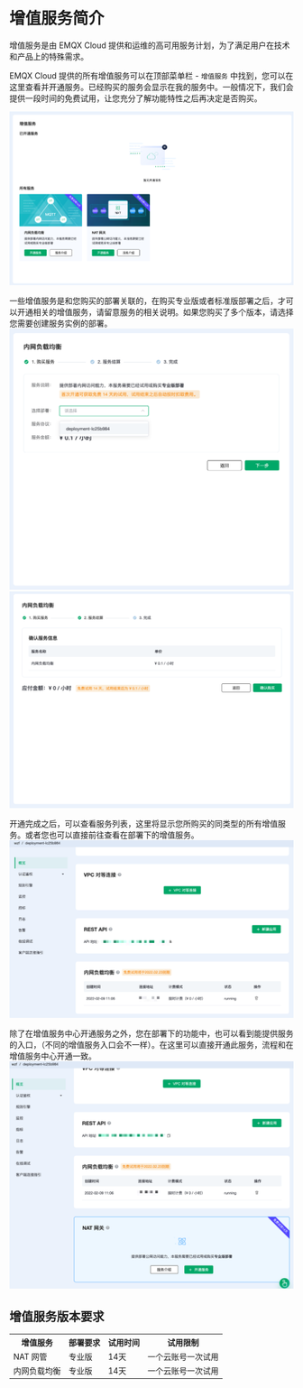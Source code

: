 # 增值服务简介


增值服务是由 EMQX Cloud 提供和运维的高可用服务计划，为了满足用户在技术和产品上的特殊需求。

EMQX Cloud 提供的所有增值服务可以在顶部菜单栏 - `增值服务` 中找到，您可以在这里查看并开通服务。已经购买的服务会显示在我的服务中。一般情况下，我们会提供一段时间的免费试用，让您充分了解功能特性之后再决定是否购买。

![](./_assets/intro_01.png)


一些增值服务是和您购买的部署关联的，在购买专业版或者标准版部署之后，才可以开通相关的增值服务，请留意服务的相关说明。如果您购买了多个版本，请选择您需要创建服务实例的部署。
![](./_assets/intro_02.png)
![](./_assets/intro_03.png)

开通完成之后，可以查看服务列表，这里将显示您所购买的同类型的所有增值服务。或者您也可以直接前往查看在部署下的增值服务。
![](./_assets/intro_04.png)


除了在增值服务中心开通服务之外，您在部署下的功能中，也可以看到能提供服务的入口，（不同的增值服务入口会不一样）。在这里可以直接开通此服务，流程和在增值服务中心开通一致。
![](./_assets/intro_05.png)



## 增值服务版本要求

<table>
   <tr>
      <th>增值服务</th>
      <th>部署要求</th>
      <th>试用时间</th>
      <th>试用限制</th>
   </tr>
   <tr>
      <td>NAT 网管</td>
      <td>专业版</td>
      <td>14天</td>
      <td>一个云账号一次试用</td>
   </tr>
   <tr>
      <td>内网负载均衡</td>
      <td>专业版</td>
      <td>14天</td>
      <td>一个云账号一次试用</td>
   </tr>
</table>

